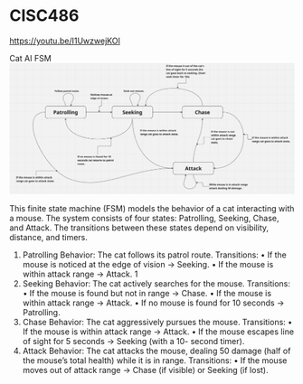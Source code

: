 # CISC486
https://youtu.be/I1UwzwejKOI

Cat AI FSM
![alt text](Cat-FSM.png)

This finite state machine (FSM) models the behavior of a cat interacting with
a mouse. The system consists of four states: Patrolling, Seeking, Chase, and
Attack. The transitions between these states depend on visibility, distance, and
timers.
1. Patrolling
Behavior: The cat follows its patrol route.
Transitions:
• If the mouse is noticed at the edge of vision → Seeking.
• If the mouse is within attack range → Attack.
1
2. Seeking
Behavior: The cat actively searches for the mouse.
Transitions:
• If the mouse is found but not in range → Chase.
• If the mouse is within attack range → Attack.
• If no mouse is found for 10 seconds → Patrolling.
3. Chase
Behavior: The cat aggressively pursues the mouse.
Transitions:
• If the mouse is within attack range → Attack.
• If the mouse escapes line of sight for 5 seconds → Seeking (with a 10-
second timer).
4. Attack
Behavior: The cat attacks the mouse, dealing 50 damage (half of the mouse’s
total health) while it is in range.
Transitions:
• If the mouse moves out of attack range → Chase (if visible) or Seeking
(if lost).
